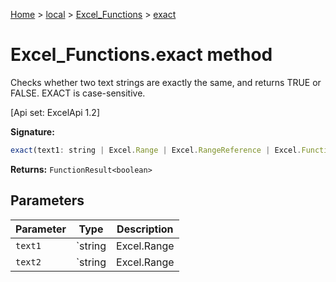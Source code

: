 [Home](./index) &gt; [local](local.md) &gt; [Excel\_Functions](local.excel_functions.md) &gt; [exact](local.excel_functions.exact.md)

# Excel\_Functions.exact method

Checks whether two text strings are exactly the same, and returns TRUE or FALSE. EXACT is case-sensitive. 

 \[Api set: ExcelApi 1.2\]

**Signature:**
```javascript
exact(text1: string | Excel.Range | Excel.RangeReference | Excel.FunctionResult<any>, text2: string | Excel.Range | Excel.RangeReference | Excel.FunctionResult<any>): FunctionResult<boolean>;
```
**Returns:** `FunctionResult<boolean>`

## Parameters

|  Parameter | Type | Description |
|  --- | --- | --- |
|  `text1` | `string | Excel.Range | Excel.RangeReference | Excel.FunctionResult<any>` |  |
|  `text2` | `string | Excel.Range | Excel.RangeReference | Excel.FunctionResult<any>` |  |

